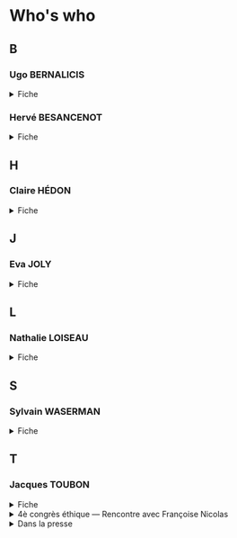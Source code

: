 # Who's who

## B
### <a id="bernalic"></a>Ugo BERNALICIS
<details><summary>Fiche</summary>

* [AN](https://www2.assemblee-nationale.fr/deputes/fiche/OMC_PA720430)
</details>

### <a id="besanc"></a>Hervé BESANCENOT
<details><summary>Fiche</summary>

* [Who's who](https://www.whoswho.fr/bio/herve-besancenot_57889)
</details>

## H
### <a id="hedon"></a>Claire HÉDON
<details><summary>Fiche</summary>

🚧
</details>

## J
### <a id="joly"></a>Eva JOLY
<details><summary>Fiche</summary>

* [Twitter](https://twitter.com/EvaJoly)
* [CRIT](https://www.icrict.com/eva-joly) 
</details>

## L
### <a id="loiseau"></a>Nathalie LOISEAU
<details><summary>Fiche</summary>

* [Europarl](https://www.europarl.europa.eu/meps/fr/197494/NATHALIE_LOISEAU/home)
</details>

<!-- 

🚧 Cet article mérite t-il d'être cité?

<details><summary>Dans la presse</summary>

* [Nathalie Loiseau protège l'Organisation pour l'interdiction des armes chimiques au mépris de la transparence](https://thewallwillfall.org/2021/04/19/protecting-the-opcw-against-transparency-who-is-nathalie-loiseau/)
</details>

-->

## S
### <a id="waserm"></a>Sylvain WASERMAN
<details><summary>Fiche</summary>

* [AN](https://www2.assemblee-nationale.fr/deputes/fiche/OMC_PA720746)
</details>

## T
### <a id="toubon"></a>Jacques TOUBON
<details><summary>Fiche</summary>

🚧
</details>

<details>
  <summary>4è congrès éthique — Rencontre avec Françoise Nicolas </summary>

* Date: 2018-03-30
* [Congrès](../pieces/identifiant/e1b9d831)
* [Minutes](../pieces/identifiant/17dee7ea)
</details>

<details>
  <summary>Dans la presse</summary>

* Dans Libé, en 2019: [« Jacques Toubon: fin de mandat d'un défenseur des droits inespéreé »](https://www.liberation.fr/france/2020/06/30/jacques-toubon-fin-de-mandat-d-un-defenseur-inespere_1792944/)
</details>

